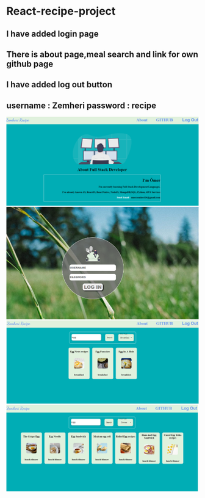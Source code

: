 # React-recipe-project
## I have added login page
## There is about page,meal search and link for own github page 
## I have added log out button
## username : Zemheri password : recipe
<img src = "./recipe1.PNG">
<img src = "./recipe2.PNG">
<img src = "./recipe3.PNG">
<img src = "./recipe4.PNG">
